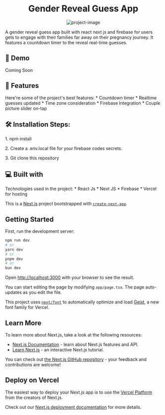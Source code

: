 <h1 align="center" id="title">Gender Reveal Guess App</h1>

<p align="center"><img src="peggyroxy.me" alt="project-image"></p>

<p id="description">A gender reveal guess app built with react next js and firebase for users gets to engage with their families far away on their pregnancy journey. It features a countdown timer to the reveal real-time guesses.</p>

<h2>🚀 Demo</h2>

Coming Soon

<h2>🧐 Features</h2>

Here're some of the project's best features: \* Countdown timer \* Realtime guesses updated \* Time zone consideration \* Firebase Integration \* Couple picture slider on-tap<h2>🛠️ Installation Steps:</h2>

<p>1. npm install</p>

<p>2. Create a .env.local file for your firebase codes secrets.</p>

<p>3. Git clone this repository</p>

<h2>💻 Built with</h2>

Technologies used in the project: \* React Js \* Next JS \* Firebase \* Vercel for hosting

This is a [Next.js](https://nextjs.org) project bootstrapped with [`create-next-app`](https://nextjs.org/docs/app/api-reference/cli/create-next-app).

## Getting Started

First, run the development server:

```bash
npm run dev
# or
yarn dev
# or
pnpm dev
# or
bun dev
```

Open [http://localhost:3000](http://localhost:3000) with your browser to see the result.

You can start editing the page by modifying `app/page.tsx`. The page auto-updates as you edit the file.

This project uses [`next/font`](https://nextjs.org/docs/app/building-your-application/optimizing/fonts) to automatically optimize and load [Geist](https://vercel.com/font), a new font family for Vercel.

## Learn More

To learn more about Next.js, take a look at the following resources:

- [Next.js Documentation](https://nextjs.org/docs) - learn about Next.js features and API.
- [Learn Next.js](https://nextjs.org/learn) - an interactive Next.js tutorial.

You can check out [the Next.js GitHub repository](https://github.com/vercel/next.js) - your feedback and contributions are welcome!

## Deploy on Vercel

The easiest way to deploy your Next.js app is to use the [Vercel Platform](https://vercel.com/new?utm_medium=default-template&filter=next.js&utm_source=create-next-app&utm_campaign=create-next-app-readme) from the creators of Next.js.

Check out our [Next.js deployment documentation](https://nextjs.org/docs/app/building-your-application/deploying) for more details.
